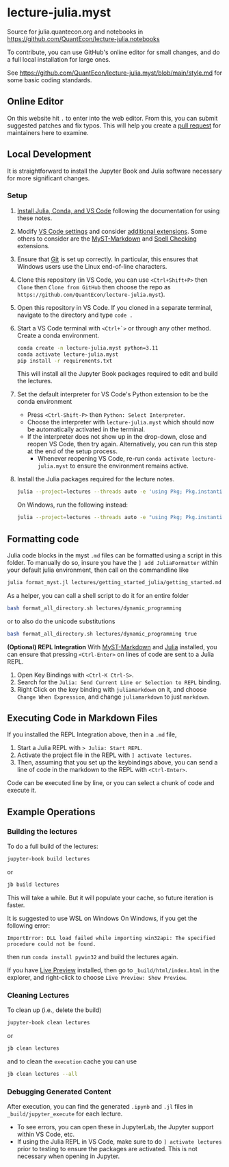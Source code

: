 # lecture-julia.myst

Source for julia.quantecon.org and notebooks in https://github.com/QuantEcon/lecture-julia.notebooks

To contribute, you can use GitHub's online editor for small changes, and do a full local installation for large ones.

See https://github.com/QuantEcon/lecture-julia.myst/blob/main/style.md for some basic coding standards.

## Online Editor

On this website hit `.` to enter into the web editor.  From this, you can submit suggested patches and fix typos.  This will help you create a [pull request](https://quantecon.github.io/lecture-julia.myst/software_engineering/version_control.html#collaboration-via-pull-request) for maintainers here to examine.

## Local Development

It is straightforward to install the Jupyter Book and Julia software necessary for more significant changes.

### Setup

1. [Install Julia, Conda, and VS Code](https://quantecon.github.io/lecture-julia.myst/getting_started_julia/getting_started.html) following the documentation for using these notes.
2. Modify [VS Code settings](https://quantecon.github.io/lecture-julia.myst/software_engineering/tools_editors.html#optional-extensions-and-settings) and consider [additional extensions](https://quantecon.github.io/lecture-julia.myst/software_engineering/tools_editors.html#optional-extensions).  Some others to consider are the [MyST-Markdown](https://github.com/executablebooks/myst-vs-code) and [Spell Checking](https://marketplace.visualstudio.com/items?itemName=streetsidesoftware.code-spell-checker) extensions.
3. Ensure that [Git](https://quantecon.github.io/lecture-julia.myst/software_engineering/version_control.html#setup) is set up correctly.  In particular, this ensures that Windows users use the Linux end-of-line characters.
4. Clone this repository (in VS Code, you can use `<Ctrl+Shift+P>` then `Clone` then `Clone from GitHub` then choose the repo as `https://github.com/QuantEcon/lecture-julia.myst`).

6. Open this repository in VS Code.  If you cloned in a separate terminal, navigate to the directory and type `code .`

7. Start a VS Code terminal with ``<Ctrl+`>`` or through any other method.  Create a conda environment.

    ```bash
    conda create -n lecture-julia.myst python=3.11
    conda activate lecture-julia.myst
    pip install -r requirements.txt
    ```

    This will install all the Jupyter Book packages required to edit and build the lectures.

8.  Set the default interpreter for VS Code's Python extension to be the conda environment
    - Press `<Ctrl-Shift-P>` then `Python: Select Interpreter`.
    - Choose the interpreter with `lecture-julia.myst` which should now be automatically activated in the terminal.
    - If the interpreter does not show up in the drop-down, close and reopen VS Code, then try again. Alternatively, you can run this step at the end of the setup process.
        - Whenever reopening VS Code, re-run `conda activate lecture-julia.myst` to ensure the environment remains active.
9.  Install the Julia packages required for the lecture notes.

     ```bash
     julia --project=lectures --threads auto -e 'using Pkg; Pkg.instantiate();'
     ```

     On Windows, run the following instead:

     ```bash
     julia --project=lectures --threads auto -e "using Pkg; Pkg.instantiate();"
     ```

## Formatting code
Julia code blocks in the myst `.md` files can be formatted using a script in this folder.  To manually do so, insure you have the `] add JuliaFormatter` within your default julia environment, then call on the commandline like
    
```bash 
julia format_myst.jl lectures/getting_started_julia/getting_started.md
```

As a helper, you can call a shell script to do it for an entire folder

```bash
bash format_all_directory.sh lectures/dynamic_programming
```

or to also do the unicode substitutions

```bash
bash format_all_directory.sh lectures/dynamic_programming true
```

**(Optional) REPL Integration**
With [MyST-Markdown](https://github.com/executablebooks/myst-vs-code) and [Julia](https://marketplace.visualstudio.com/items?itemName=julialang.language-julia) installed, you can ensure that pressing `<Ctrl-Enter>` on lines of code are sent to a Julia REPL.
1.  Open Key Bindings with `<Ctrl-K Ctrl-S>`.
2.  Search for the `Julia: Send Current Line or Selection to REPL` binding.
3.  Right Click on the key binding with `juliamarkdown` on it, and choose `Change When Expression`, and change `juliamarkdown` to just `markdown`.


## Executing Code in Markdown Files
If you installed the REPL Integration above, then in a `.md` file,

1. Start a Julia REPL with `> Julia: Start REPL`.
2. Activate the project file in the REPL with `] activate lectures`.
3. Then, assuming that you set up the keybindings above, you can send a line of code in the markdown to the REPL with `<Ctrl-Enter>`.

Code can be executed line by line, or you can select a chunk of code and execute it.

## Example Operations
### Building the lectures
To do a full build of the lectures:

```bash
jupyter-book build lectures
```

or

```bash
jb build lectures
```

This will take a while. But it will populate your cache, so future iteration is faster.

It is suggested to use WSL on Windows On Windows, if you get the following error:

```
ImportError: DLL load failed while importing win32api: The specified procedure could not be found.
```

then run `conda install pywin32` and build the lectures again.

If you have [Live Preview](https://marketplace.visualstudio.com/items?itemName=ms-vscode.live-server) installed, then go to `_build/html/index.html` in the explorer, and right-click to choose `Live Preview: Show Preview`.

### Cleaning Lectures
To clean up (i.e., delete the build)

```bash
jupyter-book clean lectures
```

or

```bash
jb clean lectures
```

and to clean the `execution` cache you can use

```bash
jb clean lectures --all
```
### Debugging Generated Content

After execution, you can find the generated `.ipynb` and `.jl` files in `_build/jupyter_execute` for each lecture.
- To see errors, you can open these in JupyterLab, the Jupyter support within VS Code, etc.
- If using the Julia REPL in VS Code, make sure to do `] activate lectures` prior to testing to ensure the packages are activated.  This is not necessary when opening in Jupyter.

